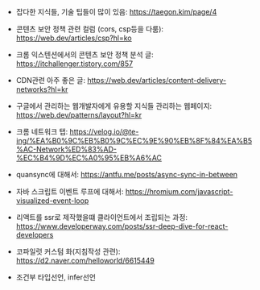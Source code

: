 - 잡다한 지식들, 기술 팁들이 많이 있음: https://taegon.kim/page/4

- 콘텐츠 보안 정책 관련 컬럼 (cors, csp등을 다룸): https://web.dev/articles/csp?hl=ko
- 크롬 익스텐션에서의 콘텐츠 보안 정책 분석 글: https://itchallenger.tistory.com/857
- CDN관련 아주 좋은 글: https://web.dev/articles/content-delivery-networks?hl=kr

- 구글에서 관리하는 웹개발자에게 유용할 지식들 관리하는 웹페이지: https://web.dev/patterns/layout?hl=kr
- 크롬 네트워크 탭: https://velog.io/@te-ing/%EA%B0%9C%EB%B0%9C%EC%9E%90%EB%8F%84%EA%B5%AC-Network%ED%83%AD-%EC%B4%9D%EC%A0%95%EB%A6%AC

- quansync에 대해서: https://antfu.me/posts/async-sync-in-between

- 자바 스크립트 이벤트 루프에 대해서: https://hromium.com/javascript-visualized-event-loop

- 리액트를 ssr로 제작했을떄 클라이언트에서 조립되는 과정: https://www.developerway.com/posts/ssr-deep-dive-for-react-developers

- 코파일럿 커스텀 화(지침작성 관련): https://d2.naver.com/helloworld/6615449

- 조건부 타입선언, infer선언

